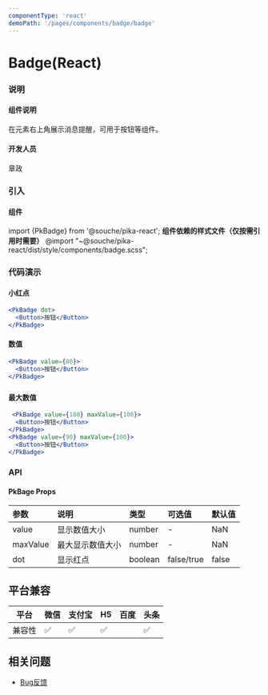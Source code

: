 ```yaml
---
componentType: 'react'
demoPath: '/pages/components/badge/badge'
---
```


# Badge(React)

### 说明
#### 组件说明
在元素右上角展示消息提醒，可用于按钮等组件。
#### 开发人员
章政

### 引入
#### 组件
import {PkBadge} from '@souche/pika-react';
**组件依赖的样式文件（仅按需引用时需要）**
@import "~@souche/pika-react/dist/style/components/badge.scss";


### 代码演示
#### 小红点
```jsx
<PkBadge dot>
  <Button>按钮</Button>
</PkBadge>
```


#### 数值
```jsx
<PkBadge value={80}>
  <Button>按钮</Button>
</PkBadge>
```
### 
#### 最大数值
```jsx
 <PkBadge value={180} maxValue={100}>
  <Button>按钮</Button>
</PkBadge>
<PkBadge value={90} maxValue={100}>
  <Button>按钮</Button>
</PkBadge>
```
### API
#### PkBage Props
| 参数 | 说明 | 类型 | 可选值 | 默认值 |
| :--- | :--- | :--- | :--- | :--- |
| value | 显示数值大小 | number | - | NaN |
| maxValue | 最大显示数值大小 | number | - | NaN |
| dot | 显示红点 | boolean | false/true | false |

## 平台兼容

| 平台   | 微信 | 支付宝 | H5  | 百度 | 头条 |
| ------ | ---- | ------ | --- | ---- | ---- |
| 兼容性 | ✅    | ✅      | ✅   |      | ✅    |


## 相关问题

- [Bug反馈](https://git.souche-inc.com/souhce-Taro/pika-ui/issues/new)


